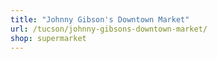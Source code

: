 ```yaml
---
title: "Johnny Gibson's Downtown Market"
url: /tucson/johnny-gibsons-downtown-market/
shop: supermarket
---
```

